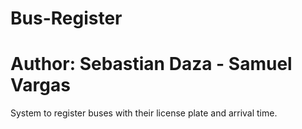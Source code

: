 # Bus-Register
# Author: Sebastian Daza - Samuel Vargas
System to register buses with their license plate and arrival time.
